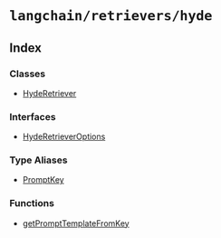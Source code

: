 `langchain/retrievers/hyde`
===========================

Index[](#index "Direct link to Index")
---------------------------------------

### Classes[](#classes "Direct link to Classes")

*   [HydeRetriever](/docs/api/retrievers_hyde/classes/HydeRetriever)

### Interfaces[](#interfaces "Direct link to Interfaces")

*   [HydeRetrieverOptions](/docs/api/retrievers_hyde/interfaces/HydeRetrieverOptions)

### Type Aliases[](#type-aliases "Direct link to Type Aliases")

*   [PromptKey](/docs/api/retrievers_hyde/types/PromptKey)

### Functions[](#functions "Direct link to Functions")

*   [getPromptTemplateFromKey](/docs/api/retrievers_hyde/functions/getPromptTemplateFromKey)